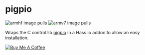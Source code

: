 # pigpio
![armhf image pulls](https://img.shields.io/docker/pulls/poeschl/hassio-pigpio-armhf?label=docker%20pulls%20%28armhf%29)
![armv7 image pulls](https://img.shields.io/docker/pulls/poeschl/hassio-pigpio-armv7?label=docker%20pulls%20%28armv7%29)

Wraps the C control lib [pigpio](https://github.com/joan2937/pigpio) in a Hass.io addon to allow an easy installation.

[![Buy Me A Coffee](https://bmc-cdn.nyc3.digitaloceanspaces.com/BMC-button-images/custom_images/orange_img.png)](https://www.buymeacoffee.com/Poeschl)
